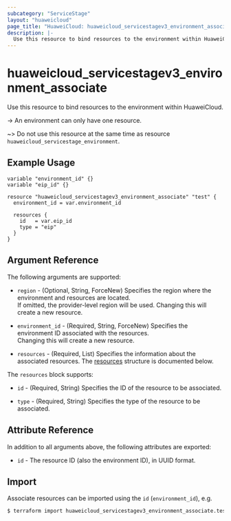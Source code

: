 ```yaml
---
subcategory: "ServiceStage"
layout: "huaweicloud"
page_title: "HuaweiCloud: huaweicloud_servicestagev3_environment_associate"
description: |-
  Use this resource to bind resources to the environment within HuaweiCloud.
---
```


# huaweicloud_servicestagev3_environment_associate

Use this resource to bind resources to the environment within HuaweiCloud.

-> An environment can only have one resource.

~> Do not use this resource at the same time as resource `huaweicloud_servicestage_environment`.

## Example Usage

```hcl
variable "environment_id" {}
variable "eip_id" {}

resource "huaweicloud_servicestagev3_environment_associate" "test" {
  environment_id = var.environment_id

  resources {
    id   = var.eip_id
    type = "eip"
  }
}
```

## Argument Reference

The following arguments are supported:

* `region` - (Optional, String, ForceNew) Specifies the region where the environment and resources are located.  
  If omitted, the provider-level region will be used. Changing this will create a new resource.

* `environment_id` - (Required, String, ForceNew) Specifies the environment ID associated with the resources.  
  Changing this will create a new resource.

* `resources` - (Required, List) Specifies the information about the associated resources.
  The [resources](#servicestage_v3_env_associated_resources) structure is documented below.

<a name="servicestage_v3_env_associated_resources"></a>
The `resources` block supports:

* `id` - (Required, String) Specifies the ID of the resource to be associated.

* `type` - (Required, String) Specifies the type of the resource to be associated.

## Attribute Reference

In addition to all arguments above, the following attributes are exported:

* `id` - The resource ID (also the environment ID), in UUID format.

## Import

Associate resources can be imported using the `id` (`environment_id`), e.g.

```bash
$ terraform import huaweicloud_servicestagev3_environment_associate.test <id>
```
